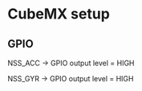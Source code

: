# CubeMX setup

## GPIO

NSS_ACC -> GPIO output level = HIGH  

NSS_GYR -> GPIO output level = HIGH
